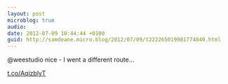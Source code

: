 ```yaml
---
layout: post
microblog: true
audio: 
date: 2012-07-09 10:44:44 +0100
guid: http://samdeane.micro.blog/2012/07/09/t222265019981774849.html
---
```

@weestudio nice - I went a different route…

[t.co/AqizblyT](http://t.co/AqizblyT)
